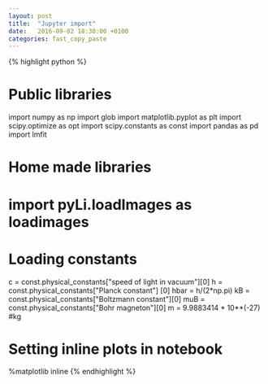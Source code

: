 ```yaml
---
layout: post
title:  "Jupyter import"
date:   2016-09-02 18:30:00 +0100
categories: fast_copy_paste
---
```


{% highlight python %}
# Public libraries
import numpy as np
import glob
import matplotlib.pyplot as plt
import scipy.optimize as opt
import scipy.constants as const
import pandas as pd
import lmfit

# Home made libraries
# import pyLi.loadImages as loadimages


# Loading constants
c = const.physical_constants["speed of light in vacuum"][0]
h = const.physical_constants["Planck constant"] [0]
hbar = h/(2*np.pi)
kB = const.physical_constants["Boltzmann constant"][0]
muB = const.physical_constants["Bohr magneton"][0]
m = 9.9883414 * 10**(-27) #kg

# Setting inline plots in notebook
%matplotlib inline
{% endhighlight %}